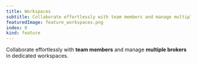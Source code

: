 ```yaml
---
title: Workspaces
subtitle: Collaborate effortlessly with team members and manage multiple brokers in dedicated workspaces.
featuredImage: feature_workspaces.png
index: 0
kind: feature
---
```

Collaborate effortlessly with **team members** and manage **multiple brokers** in dedicated workspaces.